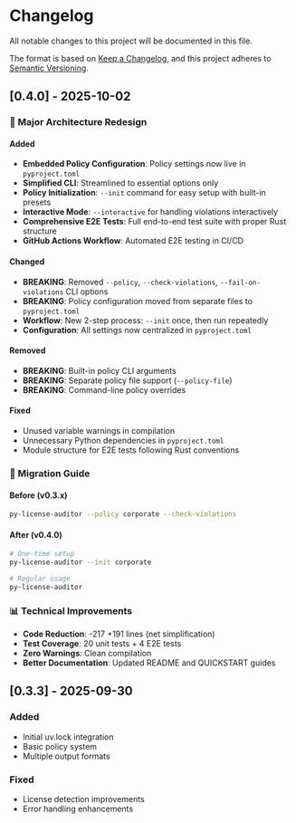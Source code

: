 # Changelog

All notable changes to this project will be documented in this file.

The format is based on [Keep a Changelog](https://keepachangelog.com/en/1.0.0/),
and this project adheres to [Semantic Versioning](https://semver.org/spec/v2.0.0.html).

## [0.4.0] - 2025-10-02

### 🎉 Major Architecture Redesign

#### Added
- **Embedded Policy Configuration**: Policy settings now live in `pyproject.toml`
- **Simplified CLI**: Streamlined to essential options only
- **Policy Initialization**: `--init` command for easy setup with built-in presets
- **Interactive Mode**: `--interactive` for handling violations interactively
- **Comprehensive E2E Tests**: Full end-to-end test suite with proper Rust structure
- **GitHub Actions Workflow**: Automated E2E testing in CI/CD

#### Changed
- **BREAKING**: Removed `--policy`, `--check-violations`, `--fail-on-violations` CLI options
- **BREAKING**: Policy configuration moved from separate files to `pyproject.toml`
- **Workflow**: New 2-step process: `--init` once, then run repeatedly
- **Configuration**: All settings now centralized in `pyproject.toml`

#### Removed
- **BREAKING**: Built-in policy CLI arguments
- **BREAKING**: Separate policy file support (`--policy-file`)
- **BREAKING**: Command-line policy overrides

#### Fixed
- Unused variable warnings in compilation
- Unnecessary Python dependencies in `pyproject.toml`
- Module structure for E2E tests following Rust conventions

### 🚀 Migration Guide

#### Before (v0.3.x)
```bash
py-license-auditor --policy corporate --check-violations
```

#### After (v0.4.0)
```bash
# One-time setup
py-license-auditor --init corporate

# Regular usage
py-license-auditor
```

### 📊 Technical Improvements
- **Code Reduction**: -217 +191 lines (net simplification)
- **Test Coverage**: 20 unit tests + 4 E2E tests
- **Zero Warnings**: Clean compilation
- **Better Documentation**: Updated README and QUICKSTART guides

## [0.3.3] - 2025-09-30

### Added
- Initial uv.lock integration
- Basic policy system
- Multiple output formats

### Fixed
- License detection improvements
- Error handling enhancements
